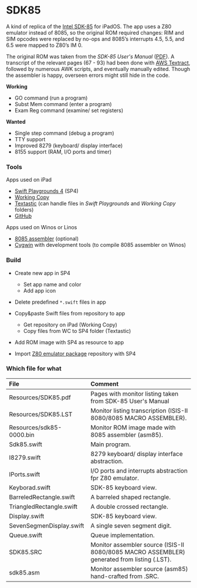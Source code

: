 # SDK85

A kind of replica of the [Intel SDK-85](https://en.wikipedia.org/wiki/Intel_System_Development_Kit#SDK-85) for iPadOS. The app uses a Z80 emulator instead of 8085, so the original ROM required changes: RIM and SIM opcodes were replaced by no-ops and 8085’s interrupts 4.5, 5.5, and 6.5 were mapped to Z80’s IM 0.

The original ROM was taken from the *SDK-85 User's Manual* ([PDF](http://retro.hansotten.nl/uploads/sdk85/9800451B.pdf)). A transcript of the relevant pages (67 - 93) had been done with [AWS Textract](https://aws.amazon.com/textract/), followed by numerous AWK scripts, and eventually manually edited. Though the assembler is happy, overseen errors might still hide in the code.

**Working**
- GO command (run a program)
- Subst Mem command (enter a program)
- Exam Reg command (examine/ set registers)

**Wanted**
- Single step command (debug a program)
- TTY support
- Improved 8279 (keyboard/ display interface)
- 8155 support (RAM, I/O ports and timer)

### Tools
Apps used on iPad
- [Swift Playgrounds 4](https://apps.apple.com/de/app/swift-playgrounds/id908519492) (SP4)
- [Working Copy](https://workingcopyapp.com/)
- [Textastic](https://www.textasticapp.com/) (can handle files in *Swift Playgrounds* and *Working Copy* folders)
- [GitHub](https://apps.apple.com/us/app/github/id1477376905)
 
Apps used on Winos or Linos
- [8085 assembler](https://github.com/TomNisbet/asm85) (optional)
- [Cygwin](https://www.cygwin.com/) with development tools (to compile 8085 assembler on Winos)

### Build
- Create new app in SP4

  - Set app name and color
  - Add app icon

- Delete predefined `*.swift` files in app
- Copy&paste Swift files from repository to app

  - Get repository on iPad (Working Copy)
  - Copy files from WC to SP4 folder (Textastic)

- Add ROM image with SP4 as resource to app
- Import [Z80 emulator package](https://github.com/otabuzzman/z80) repository with SP4

### Which file for what
|File|Comment|
|:---|:------|
|Resources/SDK85.pdf|Pages with monitor listing taken from SDK-85 User's Manual|
|Resources/SDK85.LST|Monitor listing transcription (ISIS-II 8080/8085 MACRO ASSEMBLER).|
|Resources/sdk85-0000.bin|Monitor ROM image made with 8085 assembler (asm85).|
|Sdk85.swift|Main program.|
|I8279.swift|8279 keyboard/ display interface abstraction.|
|IPorts.swift|I/O ports and interrupts abstraction fpr Z80 emulator.|
|Keyborad.swift|SDK-85 keyboard view.|
|BarreledRectangle.swift|A barreled shaped rectangle.|
|TriangledRectangle.swift|A double crossed rectangle.|
|Display.swift|SDK-85 keyboard view.|
|SevenSegmenDisplay.swift|A single seven segment digit.|
|Queue.swift|Queue implementation.|
|SDK85.SRC|Monitor assembler source (ISIS-II 8080/8085 MACRO ASSEMBLER) generated from listing (.LST).|
|sdk85.asm|Monitor assembler source (asm85) hand-crafted from .SRC.|
